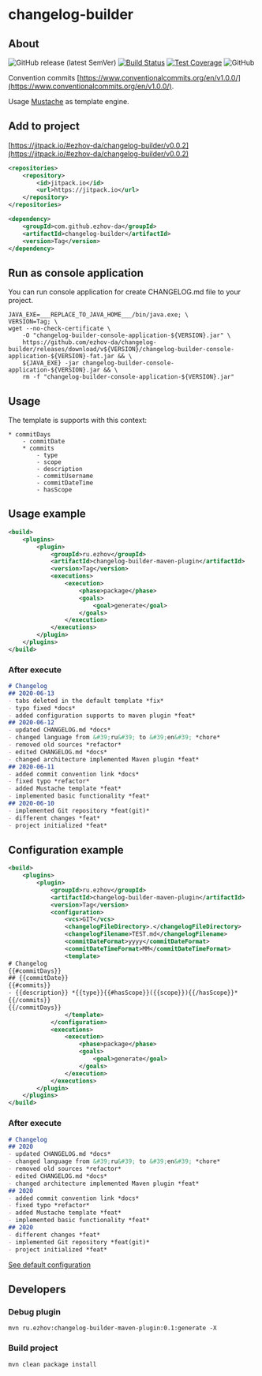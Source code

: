 # changelog-builder

## About

![GitHub release (latest SemVer)](https://img.shields.io/github/v/release/ezhov-da/changelog-builder)
[![Build Status](https://travis-ci.org/ezhov-da/changelog-builder.svg?branch=master)](https://travis-ci.org/ezhov-da/changelog-builder)
[![Test Coverage](https://img.shields.io/codecov/c/github/ezhov-da/changelog-builder.svg)](https://codecov.io/github/ezhov-da/changelog-builder?branch=master)
![GitHub](https://img.shields.io/github/license/ezhov-da/changelog-builder)

Convention commits [https://www.conventionalcommits.org/en/v1.0.0/](https://www.conventionalcommits.org/en/v1.0.0/).

Usage [Mustache](http://mustache.github.io/) as template engine. 

## Add to project

[https://jitpack.io/#ezhov-da/changelog-builder/v0.0.2](https://jitpack.io/#ezhov-da/changelog-builder/v0.0.2)

```xml
<repositories>
    <repository>
        <id>jitpack.io</id>
        <url>https://jitpack.io</url>
    </repository>
</repositories>
```

```xml
<dependency>
    <groupId>com.github.ezhov-da</groupId>
    <artifactId>changelog-builder</artifactId>
    <version>Tag</version>
</dependency>
```

## Run as console application

You can run console application for create CHANGELOG.md file to your project.



```
JAVA_EXE=___REPLACE_TO_JAVA_HOME___/bin/java.exe; \
VERSION=Tag; \
wget --no-check-certificate \
    -O "changelog-builder-console-application-${VERSION}.jar" \
    https://github.com/ezhov-da/changelog-builder/releases/download/v${VERSION}/changelog-builder-console-application-${VERSION}-fat.jar && \
    ${JAVA_EXE} -jar changelog-builder-console-application-${VERSION}.jar && \
    rm -f "changelog-builder-console-application-${VERSION}.jar"
```

## Usage

The template is supports with this context:

```text
* commitDays
    - commitDate
    * commits
        - type
        - scope
        - description
        - commitUsername
        - commitDateTime
        - hasScope
```

## Usage example

```xml
<build>
    <plugins>
        <plugin>
            <groupId>ru.ezhov</groupId>
            <artifactId>changelog-builder-maven-plugin</artifactId>
            <version>Tag</version>
            <executions>
                <execution>
                    <phase>package</phase>
                    <goals>
                        <goal>generate</goal>
                    </goals>
                </execution>
            </executions>
        </plugin>
    </plugins>
</build>
```

### After execute

```markdown
# Changelog
## 2020-06-13
- tabs deleted in the default template *fix*
- typo fixed *docs*
- added configuration supports to maven plugin *feat*
## 2020-06-12
- updated CHANGELOG.md *docs*
- changed language from &#39;ru&#39; to &#39;en&#39; *chore*
- removed old sources *refactor*
- edited CHANGELOG.md *docs*
- changed architecture implemented Maven plugin *feat*
## 2020-06-11
- added commit convention link *docs*
- fixed typo *refactor*
- added Mustache template *feat*
- implemented basic functionality *feat*
## 2020-06-10
- implemented Git repository *feat(git)*
- different changes *feat*
- project initialized *feat*
```


## Configuration example

```xml
<build>
    <plugins>
        <plugin>
            <groupId>ru.ezhov</groupId>
            <artifactId>changelog-builder-maven-plugin</artifactId>
            <version>Tag</version>
            <configuration>
                <vcs>GIT</vcs>
                <changelogFileDirectory>.</changelogFileDirectory>
                <changelogFilename>TEST.md</changelogFilename>
                <commitDateFormat>yyyy</commitDateFormat>
                <commitDateTimeFormat>MM</commitDateTimeFormat>
                <template>
# Changelog
{{#commitDays}}
## {{commitDate}}
{{#commits}}
- {{description}} *{{type}}{{#hasScope}}({{scope}}){{/hasScope}}*
{{/commits}}
{{/commitDays}}
                </template>
            </configuration>
            <executions>
                <execution>
                    <phase>package</phase>
                    <goals>
                        <goal>generate</goal>
                    </goals>
                </execution>
            </executions>
        </plugin>
    </plugins>
</build>
```

### After execute

```markdown
# Changelog
## 2020
- updated CHANGELOG.md *docs*
- changed language from &#39;ru&#39; to &#39;en&#39; *chore*
- removed old sources *refactor*
- edited CHANGELOG.md *docs*
- changed architecture implemented Maven plugin *feat*
## 2020
- added commit convention link *docs*
- fixed typo *refactor*
- added Mustache template *feat*
- implemented basic functionality *feat*
## 2020
- different changes *feat*
- implemented Git repository *feat(git)*
- project initialized *feat*
```

[See default configuration](engine/src/main/java/ru/ezhov/changelog/builder/engine/infrastructure/DefaultConfiguration.java)

## Developers

### Debug plugin
```shell script
mvn ru.ezhov:changelog-builder-maven-plugin:0.1:generate -X
```

### Build project
```shell script
mvn clean package install
```